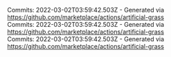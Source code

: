 Commits: 2022-03-02T03:59:42.503Z - Generated via https://github.com/marketplace/actions/artificial-grass
<br>
Commits: 2022-03-02T03:59:42.503Z - Generated via https://github.com/marketplace/actions/artificial-grass
<br>
Commits: 2022-03-02T03:59:42.503Z - Generated via https://github.com/marketplace/actions/artificial-grass
<br>
